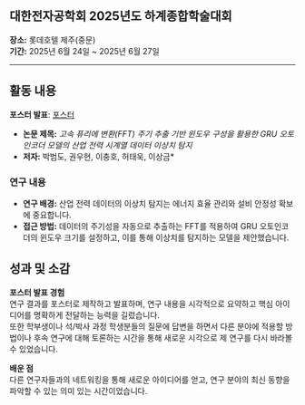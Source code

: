 ## 대한전자공학회 2025년도 하계종합학술대회 

**장소:** 롯데호텔 제주(중문)  
**기간:** 2025년 6월 24일 ~ 2025년 6월 27일

---

## 활동 내용

**포스터 발표**: [포스터](<https://github.com/beomdo-park/Portfolio/blob/main/2025/0624_0627_IEIE_Conference/%5B%ED%8F%AC%EC%8A%A4%ED%84%B0%5D%EA%B3%A0%EC%86%8D%20%ED%93%A8%EB%A6%AC%EC%97%90%20%EB%B3%80%ED%99%98(FFT)%20%EC%A3%BC%EA%B8%B0%20%EC%B6%94%EC%B6%9C%20%EA%B8%B0%EB%B0%98%20%EC%9C%88%EB%8F%84%EC%9A%B0%20%EA%B5%AC%EC%84%B1%EC%9D%84%20%ED%99%9C%EC%9A%A9%ED%95%9C%20GRU%20%EC%98%A4%ED%86%A0%EC%9D%B8%EC%BD%94%EB%8D%94%20%EB%AA%A8%EB%8D%B8%EC%9D%98%20%EC%82%B0%EC%97%85%20%EC%A0%84%EB%A0%A5%20%EC%8B%9C%EA%B3%84%EC%97%B4%20%EB%8D%B0%EC%9D%B4%ED%84%B0%20%EC%9D%B4%EC%83%81%EC%B9%98%20%ED%83%90%EC%A7%80.pdf>)

- **논문 제목:** _고속 퓨리에 변환(FFT) 주기 추출 기반 윈도우 구성을 활용한 GRU 오토인코더 모델의 산업 전력 시계열 데이터 이상치 탐지_
- **저자:** 박범도, 권우현, 이충호, 허태욱, 이상금\*

### 연구 내용

- **연구 배경:** 산업 전력 데이터의 이상치 탐지는 에너지 효율 관리와 설비 안정성 확보에 중요합니다.
- **접근 방법:** 데이터의 주기성을 자동으로 추출하는 FFT를 적용하여 GRU 오토인코더의 윈도우 크기를 설정하고, 이를 통해 이상치를 탐지하는 모델을 제안했습니다.

## 성과 및 소감

**포스터 발표 경험**  
연구 결과를 포스터로 제작하고 발표하며, 연구 내용을 시각적으로 요약하고 핵심 아이디어를 명확하게 전달하는 능력을 길렀습니다.  
또한 학부생이나 석/박사 과정 학생분들의 질문에 답변을 하면서 다른 분야에 적용할 방법이나 후속 연구에 대해 토론하는 시간을 통해 새로운 시각으로 제 연구를 다시 바라볼 수 있었습니다.

**배운 점**  
다른 연구자들과의 네트워킹을 통해 새로운 아이디어를 얻고, 연구 분야의 최신 동향을 파악할 수 있는 의미 있는 시간이었습니다.
